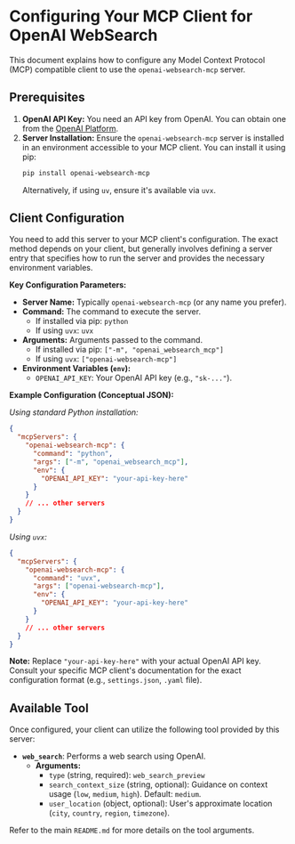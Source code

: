 # Configuring Your MCP Client for OpenAI WebSearch

This document explains how to configure any Model Context Protocol (MCP) compatible client to use the `openai-websearch-mcp` server.

## Prerequisites

1.  **OpenAI API Key:** You need an API key from OpenAI. You can obtain one from the [OpenAI Platform](https://platform.openai.com/).
2.  **Server Installation:** Ensure the `openai-websearch-mcp` server is installed in an environment accessible to your MCP client. You can install it using pip:
    ```bash
    pip install openai-websearch-mcp
    ```
    Alternatively, if using `uv`, ensure it's available via `uvx`.

## Client Configuration

You need to add this server to your MCP client's configuration. The exact method depends on your client, but generally involves defining a server entry that specifies how to run the server and provides the necessary environment variables.

**Key Configuration Parameters:**

- **Server Name:** Typically `openai-websearch-mcp` (or any name you prefer).
- **Command:** The command to execute the server.
  - If installed via pip: `python`
  - If using `uvx`: `uvx`
- **Arguments:** Arguments passed to the command.
  - If installed via pip: `["-m", "openai_websearch_mcp"]`
  - If using `uvx`: `["openai-websearch-mcp"]`
- **Environment Variables (`env`):**
  - `OPENAI_API_KEY`: Your OpenAI API key (e.g., `"sk-..."`).

**Example Configuration (Conceptual JSON):**

_Using standard Python installation:_

```json
{
  "mcpServers": {
    "openai-websearch-mcp": {
      "command": "python",
      "args": ["-m", "openai_websearch_mcp"],
      "env": {
        "OPENAI_API_KEY": "your-api-key-here"
      }
    }
    // ... other servers
  }
}
```

_Using `uvx`:_

```json
{
  "mcpServers": {
    "openai-websearch-mcp": {
      "command": "uvx",
      "args": ["openai-websearch-mcp"],
      "env": {
        "OPENAI_API_KEY": "your-api-key-here"
      }
    }
    // ... other servers
  }
}
```

**Note:** Replace `"your-api-key-here"` with your actual OpenAI API key. Consult your specific MCP client's documentation for the exact configuration format (e.g., `settings.json`, `.yaml` file).

## Available Tool

Once configured, your client can utilize the following tool provided by this server:

- **`web_search`**: Performs a web search using OpenAI.
  - **Arguments:**
    - `type` (string, required): `web_search_preview`
    - `search_context_size` (string, optional): Guidance on context usage (`low`, `medium`, `high`). Default: `medium`.
    - `user_location` (object, optional): User's approximate location (`city`, `country`, `region`, `timezone`).

Refer to the main `README.md` for more details on the tool arguments.
